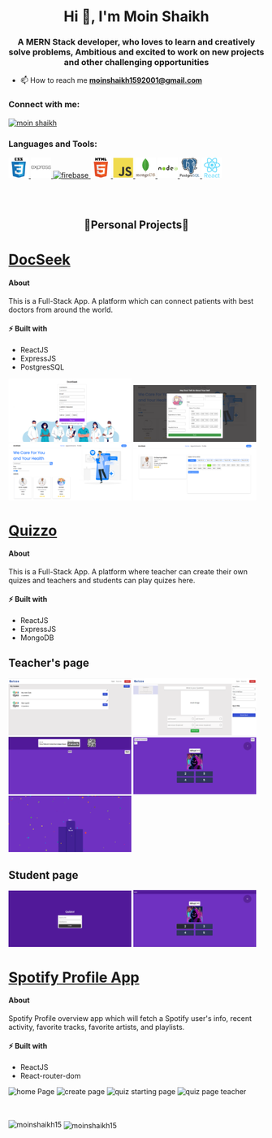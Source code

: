 <h1 align="center">Hi 👋, I'm Moin Shaikh</h1>
<h3 align="center">A MERN Stack developer, who loves to learn and creatively solve problems, Ambitious and excited to work on new projects and other challenging opportunities</h3>
<!-- <img align="right" alt="Coding" width="400" src="" /> -->


- 📫 How to reach me **moinshaikh1592001@gmail.com**

<h3 align="left">Connect with me:</h3>
<p align="left">
<a href="https://www.linkedin.com/in/moin-shaikh-56970b235/" target="blank"><img align="center" src="https://raw.githubusercontent.com/rahuldkjain/github-profile-readme-generator/master/src/images/icons/Social/linked-in-alt.svg" alt="moin shaikh" height="30" width="40" /></a>
</p>

<h3 align="left">Languages and Tools:</h3>
<p align="left"> <a href="https://www.w3schools.com/css/" target="_blank" rel="noreferrer"> <img src="https://raw.githubusercontent.com/devicons/devicon/master/icons/css3/css3-original-wordmark.svg" alt="css3" width="40" height="40"/> </a> <a href="https://expressjs.com" target="_blank" rel="noreferrer"> <img src="https://raw.githubusercontent.com/devicons/devicon/master/icons/express/express-original-wordmark.svg" alt="express" width="40" height="40"/> </a> <a href="https://firebase.google.com/" target="_blank" rel="noreferrer"> <img src="https://www.vectorlogo.zone/logos/firebase/firebase-icon.svg" alt="firebase" width="40" height="40"/> </a> <a href="https://www.w3.org/html/" target="_blank" rel="noreferrer"> <img src="https://raw.githubusercontent.com/devicons/devicon/master/icons/html5/html5-original-wordmark.svg" alt="html5" width="40" height="40"/> </a> <a href="https://developer.mozilla.org/en-US/docs/Web/JavaScript" target="_blank" rel="noreferrer"> <img src="https://raw.githubusercontent.com/devicons/devicon/master/icons/javascript/javascript-original.svg" alt="javascript" width="40" height="40"/> </a> <a href="https://www.mongodb.com/" target="_blank" rel="noreferrer"> <img src="https://raw.githubusercontent.com/devicons/devicon/master/icons/mongodb/mongodb-original-wordmark.svg" alt="mongodb" width="40" height="40"/> </a> <a href="https://nodejs.org" target="_blank" rel="noreferrer"> <img src="https://raw.githubusercontent.com/devicons/devicon/master/icons/nodejs/nodejs-original-wordmark.svg" alt="nodejs" width="40" height="40"/> </a> <a href="https://www.postgresql.org" target="_blank" rel="noreferrer"> <img src="https://raw.githubusercontent.com/devicons/devicon/master/icons/postgresql/postgresql-original-wordmark.svg" alt="postgresql" width="40" height="40"/> </a> <a href="https://reactjs.org/" target="_blank" rel="noreferrer"> <img src="https://raw.githubusercontent.com/devicons/devicon/master/icons/react/react-original-wordmark.svg" alt="react" width="40" height="40"/> </a> </p>

<br/>
<br/>

## <p align=center >🌟Personal Projects🌟</p>

# <a href="https://dockseek-frontend-dqis.vercel.app/">DocSeek</a>

#### About
This is a Full-Stack App.
A platform which can connect patients with best doctors from around the world.

#### ⚡️ Built with
- ReactJS
- ExpressJS
- PostgresSQL

<div style="dispaly: flex: justify-content: center">
 <img src = "https://github.com/Moinshaikh15/dockseek-frontend/blob/master/public/screenshots/docseeksignup.png" alt = "signup Page" width="48%" /> 
 <img src = "https://github.com/Moinshaikh15/dockseek-frontend/blob/master/public/screenshots/dockseekonboarding.png" alt="doctor's onboarding" width="48%"/>
 <img src = "https://github.com/Moinshaikh15/dockseek-frontend/blob/master/public/screenshots/docseekprofile.png" alt = "home page" width="48%"/> 
 <img src = "https://github.com/Moinshaikh15/dockseek-frontend/blob/master/public/screenshots/docseekappoinmentbook.png" alt = "appointment" width="48%"/> 
</div>



# <a href="https://kahoot-frontend.vercel.app/">Quizzo</a>

#### About
This is a Full-Stack App.
A platform where teacher can create their own quizes and teachers and students can play quizes here.

#### ⚡️ Built with
- ReactJS
- ExpressJS
- MongoDB

## Teacher's page
<div style="dispaly: flex: justify-content: center">
 <img src = "https://github.com/Moinshaikh15/kahoot-frontend/blob/master/public/screenshots/homepage.png" alt = "home Page" width="48%" /> 
 <img src = "https://github.com/Moinshaikh15/kahoot-frontend/blob/master/public/screenshots/createpage.png" alt="create page" width="48%"/>
 <img src = "https://github.com/Moinshaikh15/kahoot-frontend/blob/master/public/screenshots/gamestartingpage.png" alt = "quiz starting page" width="48%"/> 
 <img src = "https://github.com/Moinshaikh15/kahoot-frontend/blob/master/public/screenshots/quizpageteacher.png" alt = "quiz page teacher" width="48%"/> 
 <img src = "https://github.com/Moinshaikh15/kahoot-frontend/blob/master/public/screenshots/podium.png" alt = "poduim" width="48%"/>
</div>

## Student page
 <div style="dispaly: flex: justify-content: center">
  <img src = "https://github.com/Moinshaikh15/kahoot-frontend/blob/master/public/screenshots/pinenter.png" alt = "quiq page student" width="48%"/>  
  <img src = "https://github.com/Moinshaikh15/kahoot-frontend/blob/master/public/screenshots/quizpagestudent.png" alt = "quiq page student" width="48%"/> 
 </div>




# <a href="https://spotify-profile-mf.vercel.app/">Spotify Profile App</a>

#### About
Spotify Profile overview app which will fetch a Spotify user's info, recent activity, favorite tracks, favorite artists, and playlists.

#### ⚡️ Built with
- ReactJS
- React-router-dom
<div style="dispaly: flex: justify-content: center">
 <img src = "https://github.com/Moinshaikh15/day-33-spotifyProfile/blob/master/public/login.png" alt = "home Page" width="48%" /> 
 <img src = "https://github.com/Moinshaikh15/day-33-spotifyProfile/blob/master/public/sc/profilepag.png" alt="create page" width="48%"/>
 <img src = "https://github.com/Moinshaikh15/day-33-spotifyProfile/blob/master/public/sc/artists.png" alt = "quiz starting page" width="48%"/> 
 <img src = "https://github.com/Moinshaikh15/day-33-spotifyProfile/blob/master/public/sc/playlist.png" alt = "quiz page teacher" width="48%"/> 

</div>

<br/>
<br/>

 <div style="dispaly: flex: justify-content: center">
<p><img align="left" src="https://github-readme-stats.vercel.app/api/top-langs?username=moinshaikh15&show_icons=true&locale=en&layout=compact" alt="moinshaikh15" /></p>

<p>&nbsp;<img align="center" src="https://github-readme-stats.vercel.app/api?username=moinshaikh15&show_icons=true&locale=en" alt="moinshaikh15" /></p>
</div>
